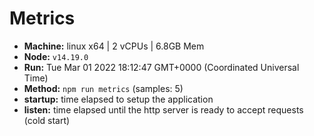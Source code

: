 
# Metrics
* __Machine:__ linux x64 | 2 vCPUs | 6.8GB Mem
* __Node:__ `v14.19.0`
* __Run:__ Tue Mar 01 2022 18:12:47 GMT+0000 (Coordinated Universal Time)
* __Method:__ `npm run metrics` (samples: 5)
* __startup:__ time elapsed to setup the application
* __listen:__ time elapsed until the http server is ready to accept requests (cold start)

